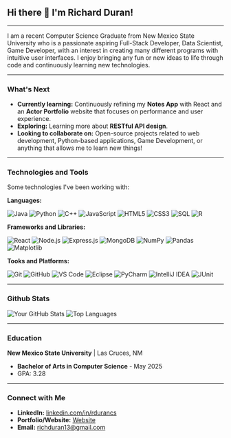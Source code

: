 ## Hi there 👋 I'm Richard Duran!

---

I am a recent Computer Science Graduate from New Mexico State University who is a passionate aspiring Full-Stack Developer, Data Scientist, Game Developer, with an interest in creating many different programs with intuitive user interfaces. I enjoy bringing any fun or new ideas to life through code and continuously learning new technologies. 

---

### What's Next

* **Currently learning:** Continuously refining my **Notes App** with React and an **Actor Portfolio** website that focuses on performance and user experience.  
* **Exploring:** Learning more about **RESTful API design**.
* **Looking to collaborate on:** Open-source projects related to web development, Python-based applications, Game Development, or anything that allows me to learn new things!

---

### Technologies and Tools

Some technologies I've been working with:

**Languages:**

![Java](https://img.shields.io/badge/Java-007396?style=for-the-badge&logo=java&logoColor=white)
![Python](https://img.shields.io/badge/Python-3776AB?style=for-the-badge&logo=python&logoColor=white)
![C++](https://img.shields.io/badge/C%2B%2B-00599C?style=for-the-badge&logo=c%2B%2B&logoColor=white)
![JavaScript](https://img.shields.io/badge/JavaScript-F7DF1E?style=for-the-badge&logo=javascript&logoColor=black)
![HTML5](https://img.shields.io/badge/HTML5-E34F26?style=for-the-badge&logo=html5&logoColor=white)
![CSS3](https://img.shields.io/badge/CSS3-1572B6?style=for-the-badge&logo=css3&logoColor=white)
![SQL](https://img.shields.io/badge/SQL-4479A1?style=for-the-badge&logo=postgresql&logoColor=white)
![R](https://img.shields.io/badge/R-276DC3?style=for-the-badge&logo=r&logoColor=white)

**Frameworks and Libraries:**

![React](https://img.shields.io/badge/React-61DAFB?style=for-the-badge&logo=react&logoColor=black)
![Node.js](https://img.shields.io/badge/Node.js-339933?style=for-the-badge&logo=node.js&logoColor=white)
![Express.js](https://img.shields.io/badge/Express.js-000000?style=for-the-badge&logo=express&logoColor=white)
![MongoDB](https://img.shields.io/badge/MongoDB-47A248?style=for-the-badge&logo=mongodb&logoColor=white)
![NumPy](https://img.shields.io/badge/NumPy-013243?style=for-the-badge&logo=numpy&logoColor=white)
![Pandas](https://img.shields.io/badge/Pandas-150458?style=for-the-badge&logo=pandas&logoColor=white)
![Matplotlib](https://img.shields.io/badge/Matplotlib-303030?style=for-the-badge&logo=matplotlib&logoColor=white)

**Tooks and Platforms:**

![Git](https://img.shields.io/badge/Git-F05032?style=for-the-badge&logo=git&logoColor=white)
![GitHub](https://img.shields.io/badge/GitHub-181717?style=for-the-badge&logo=github&logoColor=white)
![VS Code](https://img.shields.io/badge/VS%20Code-007ACC?style=for-the-badge&logo=visual-studio-code&logoColor=white)
![Eclipse](https://img.shields.io/badge/Eclipse-2C2255?style=for-the-badge&logo=eclipse&logoColor=white)
![PyCharm](https://img.shields.io/badge/PyCharm-143?style=for-the-badge&logo=pycharm&logoColor=white)
![IntelliJ IDEA](https://img.shields.io/badge/IntelliJ%20IDEA-000000?style=for-the-badge&logo=intellij-idea&logoColor=white)
![JUnit](https://img.shields.io/badge/JUnit5-25A162?style=for-the-badge&logo=junit5&logoColor=white)

---

### Github Stats

![Your GitHub Stats](https://github-readme-stats.vercel.app/api?username=rduran03&show_icons=true&theme=vue&hide_border=true&count_private=true)
![Top Languages](https://github-readme-stats.vercel.app/api/top-langs/?username=rduran03&layout=compact&theme=vue&hide_border=true)

---

### Education

**New Mexico State University** | Las Cruces, NM
* **Bachelor of Arts in Computer Science** - May 2025
* GPA: 3.28


---

### Connect with Me

* **LinkedIn:** [linkedin.com/in/rdurancs](linkedin.com/in/rdurancs)
* **Portfolio/Website:** [Website](https://rduran03.github.io/professional-site/)
* **Email:** [richduran13@gmail.com](mailto:richduran13@gmail.com)
<!--
**rduran03/rduran03** is a ✨ _special_ ✨ repository because its `README.md` (this file) appears on your GitHub profile.

Here are some ideas to get you started:

- 🔭 I’m currently working on ...
- 🌱 I’m currently learning ...
- 👯 I’m looking to collaborate on ...
- 🤔 I’m looking for help with ...
- 💬 Ask me about ...
- 📫 How to reach me: ...
- 😄 Pronouns: ...
- ⚡ Fun fact: ...
-->
